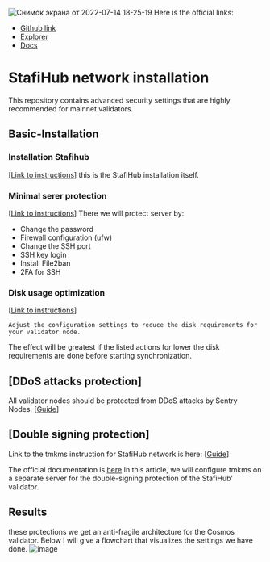 ![Снимок экрана от 2022-07-14 18-25-19](https://user-images.githubusercontent.com/30211801/179006065-3813faf9-2b0b-451d-a5e3-88a029aed063.png)
Here is the official links:
- [Github link](https://github.com/stafihub/)
- [Explorer](https://testnet-explorer.stafihub.io/stafi-hub-testnet)
- [Docs](https://docs.stafihub.io/welcome-to-stafihub/user/join-public-testnet)

# StafiHub network installation
This repository contains advanced security settings that are highly recommended for mainnet validators.



## Basic-Installation

### Installation Stafihub
[[Link to instructions](https://github.com/AlexToTheSun/Validator_Activity/blob/main/Testnet-guides/StafiHub/Basic-Installation.md#install-stafihub)] this is the StafiHub installation itself.

### Minimal serer protection
[[Link to instructions](https://github.com/AlexToTheSun/Validator_Activity/blob/main/Testnet-guides/StafiHub/Basic-Installation.md#minimal-server-protection)]
There we will protect server by:
- Change the password
- Firewall configuration (ufw)
- Change the SSH port
- SSH key login
- Install File2ban
- 2FA for SSH

### Disk usage optimization
[[Link to instructions](https://github.com/AlexToTheSun/Validator_Activity/blob/main/Testnet-guides/StafiHub/Basic-Installation.md#disk-usage-optimization)]

`Adjust the configuration settings to reduce the disk requirements for your validator node.`

The effect will be greatest if the listed actions for lower the disk requirements are done before starting synchronization.

## [DDoS attacks protection]
All validator nodes should be protected from DDoS attacks by Sentry Nodes. [[Guide](https://github.com/AlexToTheSun/Validator_Activity/blob/main/Testnet-guides/StafiHub/Sentry-Node-Architecture.md)]

## [Double signing protection]
Link to the tmkms instruction for StafiHub network is here: [[Guide](https://github.com/AlexToTheSun/Validator_Activity/blob/main/Testnet-guides/StafiHub/tmkms.md)]

The official documentation is [here](https://github.com/iqlusioninc/tmkms#tendermint-kms-) In this article, we will configure tmkms on a separate server for the double-signing protection of the StafiHub' validator.

## Results
these protections we get an anti-fragile architecture for the Cosmos validator. Below I will give a flowchart that visualizes the settings we have done.
![image](https://user-images.githubusercontent.com/30211801/176674173-de703105-c143-4186-b3db-870a0f9c7cea.png)

